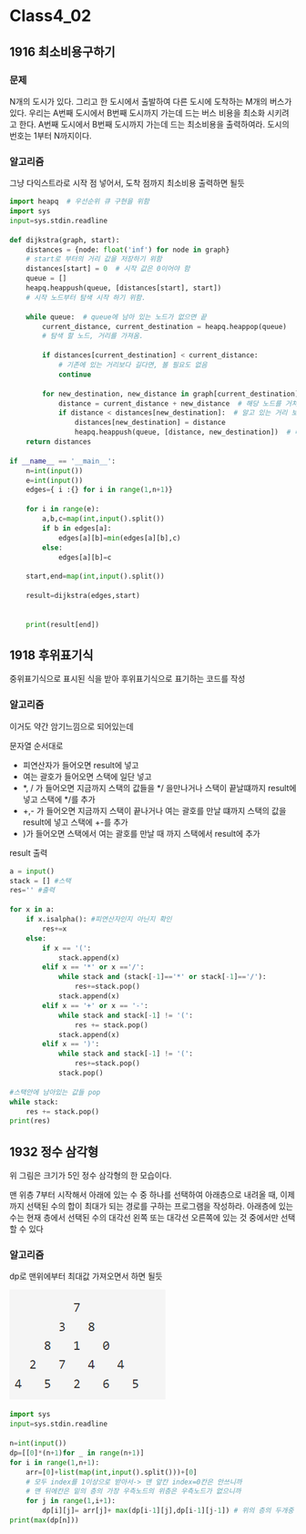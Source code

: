 # Class4_02



## 1916 최소비용구하기

### 문제

N개의 도시가 있다. 그리고 한 도시에서 출발하여 다른 도시에 도착하는 M개의 버스가 있다. 우리는 A번째 도시에서 B번째 도시까지 가는데 드는 버스 비용을 최소화 시키려고 한다. A번째 도시에서 B번째 도시까지 가는데 드는 최소비용을 출력하여라. 도시의 번호는 1부터 N까지이다.



### 알고리즘

그냥 다익스트라로 시작 점 넣어서,  도착 점까지 최소비용 출력하면 될듯





```python
import heapq  # 우선순위 큐 구현을 위함
import sys
input=sys.stdin.readline

def dijkstra(graph, start):
    distances = {node: float('inf') for node in graph}
    # start로 부터의 거리 값을 저장하기 위함
    distances[start] = 0  # 시작 값은 0이어야 함
    queue = []
    heapq.heappush(queue, [distances[start], start])
    # 시작 노드부터 탐색 시작 하기 위함.

    while queue:  # queue에 남아 있는 노드가 없으면 끝
        current_distance, current_destination = heapq.heappop(queue)
        # 탐색 할 노드, 거리를 가져옴.

        if distances[current_destination] < current_distance:
            # 기존에 있는 거리보다 길다면, 볼 필요도 없음
            continue

        for new_destination, new_distance in graph[current_destination].items():
            distance = current_distance + new_distance  # 해당 노드를 거쳐 갈 때 거리
            if distance < distances[new_destination]:  # 알고 있는 거리 보다 작으면 갱신
                distances[new_destination] = distance
                heapq.heappush(queue, [distance, new_destination])  # 다음 인접 거리를 계산 하기 위해 큐에 삽입
    return distances

if __name__ == '__main__':
    n=int(input())
    e=int(input())
    edges={ i :{} for i in range(1,n+1)}

    for i in range(e):
        a,b,c=map(int,input().split())
        if b in edges[a]:
            edges[a][b]=min(edges[a][b],c)
        else:
            edges[a][b]=c
            
    start,end=map(int,input().split())
    
    result=dijkstra(edges,start)
    

    print(result[end])
```

 

## 1918 후위표기식

중위표기식으로 표시된 식을 받아 후위표기식으로 표기하는 코드를 작성



### 알고리즘

이거도 약간 암기느낌으로 되어있는데 

문자열 순서대로



- 피연산자가 들어오면 result에 넣고
- 여는 괄호가 들어오면 스택에 일단 넣고
- *, / 가 들어오면 지금까지 스택의 값들을 */ 을만나거나 스택이 끝날떄까지 result에 넣고 스택에 */를 추가
- +,- 가 들어오면 지금까지 스택이 끝나거나 여는 괄호를 만날 떄까지 스택의 값을 result에 넣고 스택에 +-를 추가
- )가 들어오면  스택에서  여는 괄호를 만날 때 까지 스택에서 result에 추가

result 출력



```python
a = input()
stack = [] #스택
res='' #출력

for x in a:
    if x.isalpha(): #피연산자인지 아닌지 확인
        res+=x
    else:
        if x == '(':
            stack.append(x)
        elif x == '*' or x =='/':
            while stack and (stack[-1]=='*' or stack[-1]=='/'):
                res+=stack.pop()
            stack.append(x)
        elif x == '+' or x == '-':
            while stack and stack[-1] != '(':
                res += stack.pop()
            stack.append(x)
        elif x == ')':
            while stack and stack[-1] != '(':
                res+=stack.pop()
            stack.pop()

#스택안에 남아있는 값들 pop            
while stack:
    res += stack.pop()
print(res)
```



## 1932 정수 삼각형

위 그림은 크기가 5인 정수 삼각형의 한 모습이다.

맨 위층 7부터 시작해서 아래에 있는 수 중 하나를 선택하여 아래층으로 내려올 때, 이제까지 선택된 수의 합이 최대가 되는 경로를 구하는 프로그램을 작성하라. 아래층에 있는 수는 현재 층에서 선택된 수의 대각선 왼쪽 또는 대각선 오른쪽에 있는 것 중에서만 선택할 수 있다



### 알고리즘

dp로 맨위에부터 최대값 가져오면서 하면 될듯



![image-20220812094115319](02_class4_04.assets/image-20220812094115319.png)



```python
import sys
input=sys.stdin.readline

n=int(input())
dp=[[0]*(n+1)for _ in range(n+1)]
for i in range(1,n+1):
    arr=[0]+list(map(int,input().split()))+[0] 
    # 모두 index를 1이상으로 받아서-> 맨 앞칸 index=0칸은 안쓰니까 
    # 맨 뒤에칸은 밑의 층의 가장 우측노드의 위층은 우측노드가 없으니까 
    for j in range(1,i+1):
        dp[i][j]= arr[j]+ max(dp[i-1][j],dp[i-1][j-1]) # 위의 층의 두개중 선택
print(max(dp[n]))


```

